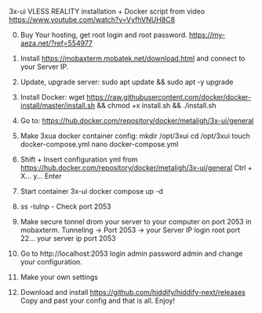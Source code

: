 3x-ui VLESS REALITY installation + Docker script from video
https://www.youtube.com/watch?v=VyfhVNUH8C8

0) Buy Your hosting, get root login and root password. https://my-aeza.net/?ref=554977

1) Install https://mobaxterm.mobatek.net/download.html and connect to your Server IP.

2) Update, upgrade server:
sudo apt update && sudo apt -y upgrade

3) Install Docker: 
wget https://raw.githubusercontent.com/docker/docker-install/master/install.sh && chmod +x install.sh && ./install.sh

4) Go to: 
https://hub.docker.com/repository/docker/metaligh/3x-ui/general

5) Make 3xua docker container config:
mkdir /opt/3xui
cd /opt/3xui
touch docker-compose.yml
nano docker-compose.yml

6) Shift + Insert configuration yml from https://hub.docker.com/repository/docker/metaligh/3x-ui/general
Ctrl + X... y... Enter

7) Start container 3x-ui
docker compose up -d

8) ss -tulnp - Check port 2053

9) Make secure tonnel drom your server to your computer on port 2053 in mobaxterm.
Tunneling -> Port 2053 -> your Server IP login root port 22... your server ip port 2053

10) Go to http://localhost:2053 login admin password admin and change your configuration.

11) Make your own settings

12) Download and install https://github.com/hiddify/hiddify-next/releases 
Copy and past your config and that is all. Enjoy!
